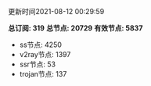 更新时间2021-08-12 00:29:59

**总订阅: 319**
**总节点: 20729**
**有效节点: 5837**
- ss节点: 4250
- v2ray节点: 1397
- ssr节点: 53
- trojan节点: 137
